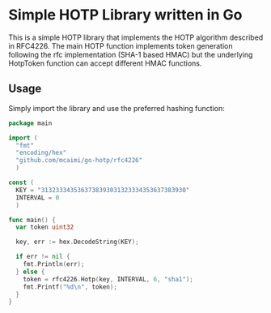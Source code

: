 # Simple HOTP Library written in Go

This is a simple HOTP library that implements the HOTP algorithm described in RFC4226.
The main HOTP function implements token generation following the rfc implementation (SHA-1 based HMAC) but the underlying HotpToken function can accept different HMAC functions.

## Usage

Simply import the library and use the preferred hashing function:

```Go
package main

import (
  "fmt"
  "encoding/hex"
  "github.com/mcaimi/go-hotp/rfc4226"
  )

const (
  KEY = "3132333435363738393031323334353637383930"
  INTERVAL = 0
  )

func main() {
  var token uint32

  key, err := hex.DecodeString(KEY);

  if err != nil {
    fmt.Println(err);
  } else {
    token = rfc4226.Hotp(key, INTERVAL, 6, "sha1");
    fmt.Printf("%d\n", token);
  }
}
```
